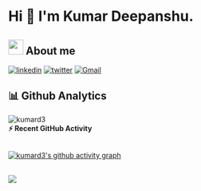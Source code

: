 <!-- - 👋 Hi, I’m @kumard3
- 👀 I’m interested in Full stack and M.L 
- 🌱 I’m currently learning M.L  -->
<!-- 
kumard3/kumard3 is a ✨ special ✨ repository because its `README.md` (this file) appears on your GitHub profile.
You can click the Preview link to take a look at your changes.

I am a Computer science Undergrad and a web developer. I really enjoy learning languages and frameworks like React, JavaScript, as well as work in Figma. I also enjoy wireframing, UI/UX, and design in general -->

 # Hi 👋 I'm Kumar Deepanshu.

## <img src="https://media.giphy.com/media/ObNTw8Uzwy6KQ/giphy.gif" width="30px"> About me



[![linkedin](https://img.shields.io/badge/linkedin-0A66C2?style=for-the-badge&logo=linkedin&logoColor=white)](https://www.linkedin.com/in/kumar-deepanshu/)
[![twitter](https://img.shields.io/badge/twitter-1DA1F2?style=for-the-badge&logo=twitter&logoColor=white)](https://twitter.com/kumard_3)
<a href="mailto:kumardeepanshu157@gmail.com">![Gmail](https://img.shields.io/badge/Gmail-D14836?style=for-the-badge&logo=gmail&logoColor=white)</a>



## 📊 Github Analytics 

 <img src="https://github-readme-streak-stats.herokuapp.com/?user=kumard3&theme=dark&hide_border" alt="kumard3"/>

  <summary><b>⚡ Recent GitHub Activity</b></summary>
  <br/>

[![kumard3's github activity graph](https://activity-graph.herokuapp.com/graph?username=kumard3&bg_color=000000&color=4c9e56&line=4c9e9d&point=403d3d&area=true&hide_border=true)](https://github.com/ashutosh00710/github-readme-activity-graph)
  <br/>


<br/>

<!------------------------------------------------------------------------------------------------------------------------->

<img src="https://profile-counter.glitch.me/kumard3/count.svg" />
